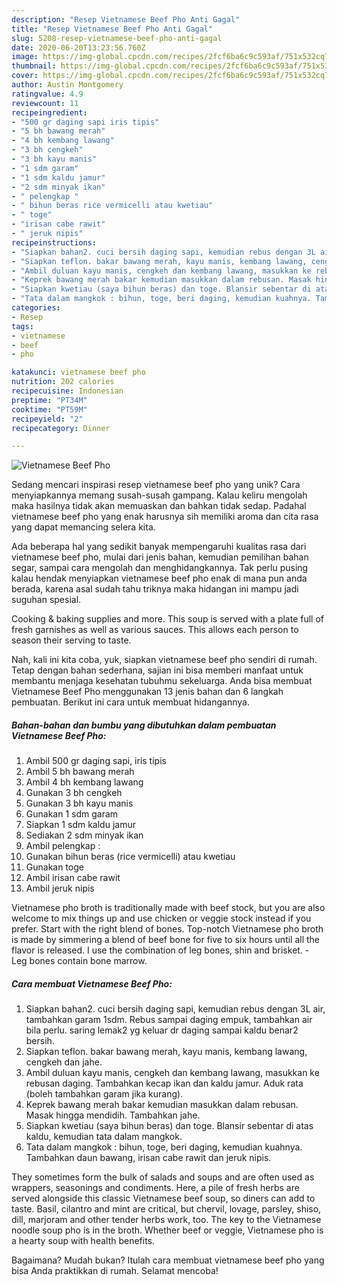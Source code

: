 ```yaml
---
description: "Resep Vietnamese Beef Pho Anti Gagal"
title: "Resep Vietnamese Beef Pho Anti Gagal"
slug: 5208-resep-vietnamese-beef-pho-anti-gagal
date: 2020-06-20T13:23:56.760Z
image: https://img-global.cpcdn.com/recipes/2fcf6ba6c9c593af/751x532cq70/vietnamese-beef-pho-foto-resep-utama.jpg
thumbnail: https://img-global.cpcdn.com/recipes/2fcf6ba6c9c593af/751x532cq70/vietnamese-beef-pho-foto-resep-utama.jpg
cover: https://img-global.cpcdn.com/recipes/2fcf6ba6c9c593af/751x532cq70/vietnamese-beef-pho-foto-resep-utama.jpg
author: Austin Montgomery
ratingvalue: 4.9
reviewcount: 11
recipeingredient:
- "500 gr daging sapi iris tipis"
- "5 bh bawang merah"
- "4 bh kembang lawang"
- "3 bh cengkeh"
- "3 bh kayu manis"
- "1 sdm garam"
- "1 sdm kaldu jamur"
- "2 sdm minyak ikan"
- " pelengkap "
- " bihun beras rice vermicelli atau kwetiau"
- " toge"
- "irisan cabe rawit"
- " jeruk nipis"
recipeinstructions:
- "Siapkan bahan2. cuci bersih daging sapi, kemudian rebus dengan 3L air, tambahkan garam 1sdm. Rebus sampai daging empuk, tambahkan air bila perlu. saring lemak2 yg keluar dr daging sampai kaldu benar2 bersih."
- "Siapkan teflon. bakar bawang merah, kayu manis, kembang lawang, cengkeh dan jahe."
- "Ambil duluan kayu manis, cengkeh dan kembang lawang, masukkan ke rebusan daging. Tambahkan kecap ikan dan kaldu jamur. Aduk rata (boleh tambahkan garam jika kurang)."
- "Keprek bawang merah bakar kemudian masukkan dalam rebusan. Masak hingga mendidih. Tambahkan jahe."
- "Siapkan kwetiau (saya bihun beras) dan toge. Blansir sebentar di atas kaldu, kemudian tata dalam mangkok."
- "Tata dalam mangkok : bihun, toge, beri daging, kemudian kuahnya. Tambahkan daun bawang, irisan cabe rawit dan jeruk nipis."
categories:
- Resep
tags:
- vietnamese
- beef
- pho

katakunci: vietnamese beef pho 
nutrition: 202 calories
recipecuisine: Indonesian
preptime: "PT34M"
cooktime: "PT59M"
recipeyield: "2"
recipecategory: Dinner

---
```



![Vietnamese Beef Pho](https://img-global.cpcdn.com/recipes/2fcf6ba6c9c593af/751x532cq70/vietnamese-beef-pho-foto-resep-utama.jpg)

Sedang mencari inspirasi resep vietnamese beef pho yang unik? Cara menyiapkannya memang susah-susah gampang. Kalau keliru mengolah maka hasilnya tidak akan memuaskan dan bahkan tidak sedap. Padahal vietnamese beef pho yang enak harusnya sih memiliki aroma dan cita rasa yang dapat memancing selera kita.

Ada beberapa hal yang sedikit banyak mempengaruhi kualitas rasa dari vietnamese beef pho, mulai dari jenis bahan, kemudian pemilihan bahan segar, sampai cara mengolah dan menghidangkannya. Tak perlu pusing kalau hendak menyiapkan vietnamese beef pho enak di mana pun anda berada, karena asal sudah tahu triknya maka hidangan ini mampu jadi suguhan spesial.

Cooking &amp; baking supplies and more. This soup is served with a plate full of fresh garnishes as well as various sauces. This allows each person to season their serving to taste.


Nah, kali ini kita coba, yuk, siapkan vietnamese beef pho sendiri di rumah. Tetap dengan bahan sederhana, sajian ini bisa memberi manfaat untuk membantu menjaga kesehatan tubuhmu sekeluarga. Anda bisa membuat Vietnamese Beef Pho menggunakan 13 jenis bahan dan 6 langkah pembuatan. Berikut ini cara untuk membuat hidangannya.

<!--inarticleads1-->

##### Bahan-bahan dan bumbu yang dibutuhkan dalam pembuatan Vietnamese Beef Pho:

1. Ambil 500 gr daging sapi, iris tipis
1. Ambil 5 bh bawang merah
1. Ambil 4 bh kembang lawang
1. Gunakan 3 bh cengkeh
1. Gunakan 3 bh kayu manis
1. Gunakan 1 sdm garam
1. Siapkan 1 sdm kaldu jamur
1. Sediakan 2 sdm minyak ikan
1. Ambil  pelengkap :
1. Gunakan  bihun beras (rice vermicelli) atau kwetiau
1. Gunakan  toge
1. Ambil irisan cabe rawit
1. Ambil  jeruk nipis


Vietnamese pho broth is traditionally made with beef stock, but you are also welcome to mix things up and use chicken or veggie stock instead if you prefer. Start with the right blend of bones. Top-notch Vietnamese pho broth is made by simmering a blend of beef bone for five to six hours until all the flavor is released. I use the combination of leg bones, shin and brisket. - Leg bones contain bone marrow. 

<!--inarticleads2-->

##### Cara membuat Vietnamese Beef Pho:

1. Siapkan bahan2. cuci bersih daging sapi, kemudian rebus dengan 3L air, tambahkan garam 1sdm. Rebus sampai daging empuk, tambahkan air bila perlu. saring lemak2 yg keluar dr daging sampai kaldu benar2 bersih.
1. Siapkan teflon. bakar bawang merah, kayu manis, kembang lawang, cengkeh dan jahe.
1. Ambil duluan kayu manis, cengkeh dan kembang lawang, masukkan ke rebusan daging. Tambahkan kecap ikan dan kaldu jamur. Aduk rata (boleh tambahkan garam jika kurang).
1. Keprek bawang merah bakar kemudian masukkan dalam rebusan. Masak hingga mendidih. Tambahkan jahe.
1. Siapkan kwetiau (saya bihun beras) dan toge. Blansir sebentar di atas kaldu, kemudian tata dalam mangkok.
1. Tata dalam mangkok : bihun, toge, beri daging, kemudian kuahnya. Tambahkan daun bawang, irisan cabe rawit dan jeruk nipis.


They sometimes form the bulk of salads and soups and are often used as wrappers, seasonings and condiments. Here, a pile of fresh herbs are served alongside this classic Vietnamese beef soup, so diners can add to taste. Basil, cilantro and mint are critical, but chervil, lovage, parsley, shiso, dill, marjoram and other tender herbs work, too. The key to the Vietnamese noodle soup pho is in the broth. Whether beef or veggie, Vietnamese pho is a hearty soup with health benefits. 

Bagaimana? Mudah bukan? Itulah cara membuat vietnamese beef pho yang bisa Anda praktikkan di rumah. Selamat mencoba!
